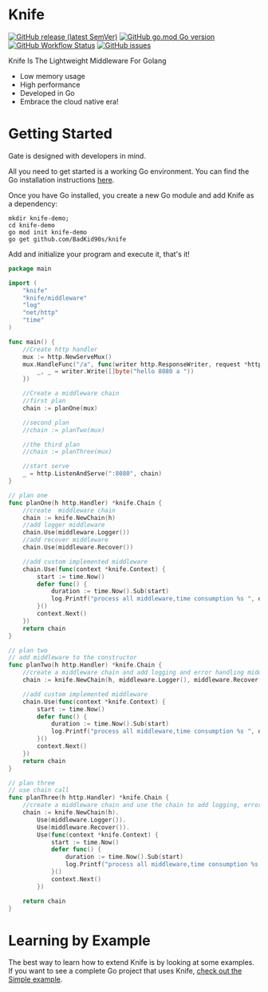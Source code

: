 # Knife
[![GitHub release (latest SemVer)](https://img.shields.io/github/v/release/BadKid90s/knife?sort=semver)](https://github.com/BadKid90s/knife/releases)
[![GitHub go.mod Go version](https://img.shields.io/github/go-mod/go-version/minekube/gate?logo=go)](https://golang.org/doc/devel/release.html)
[![GitHub Workflow Status](https://img.shields.io/github/actions/workflow/status/BadKid90s/knife/go.yml?branch=main&style=flat-square)](https://github.com/BadKid90s/knife/blob/main/.github/workflows/go.yml)
[![GitHub issues](https://img.shields.io/github/issues/BadKid90s/knife/issues?style=flat-square)](https://github.com/BadKid90s/knife/issues)

Knife Is The Lightweight Middleware For Golang

- Low memory usage
- High performance
- Developed in Go 
- Embrace the cloud native era!


# Getting Started

Gate is designed with developers in mind.

All you need to get started is a working Go environment. 
You can find the Go installation instructions [here](https://go.dev/doc/install).

Once you have Go installed, you create a new Go module and add Knife as a dependency:
```shell
mkdir knife-demo; 
cd knife-demo
go mod init knife-demo
go get github.com/BadKid90s/knife
```

Add and initialize your program and execute it, that's it!
```go
package main

import (
	"knife"
	"knife/middleware"
	"log"
	"net/http"
	"time"
)

func main() {
	//Create http handler
	mux := http.NewServeMux()
	mux.HandleFunc("/a", func(writer http.ResponseWriter, request *http.Request) {
		_, _ = writer.Write([]byte("hello 8080 a "))
	})

	//Create a middleware chain
	//first plan
	chain := planOne(mux)

	//second plan
	//chain := planTwo(mux)

	//the third plan
	//chain := planThree(mux)

	//start serve
	_ = http.ListenAndServe(":8080", chain)
}

// plan one
func planOne(h http.Handler) *knife.Chain {
	//create  middleware chain
	chain := knife.NewChain(h)
	//add logger middleware
	chain.Use(middleware.Logger())
	//add recover middleware
	chain.Use(middleware.Recover())

	//add custom implemented middleware
	chain.Use(func(context *knife.Context) {
		start := time.Now()
		defer func() {
			duration := time.Now().Sub(start)
			log.Printf("process all middleware,time consumption %s ", duration)
		}()
		context.Next()
	})
	return chain
}

// plan two
// add middleware to the constructor
func planTwo(h http.Handler) *knife.Chain {
	//create a middleware chain and add logging and error handling middleware
	chain := knife.NewChain(h, middleware.Logger(), middleware.Recover())

	//add custom implemented middleware
	chain.Use(func(context *knife.Context) {
		start := time.Now()
		defer func() {
			duration := time.Now().Sub(start)
			log.Printf("process all middleware,time consumption %s ", duration)
		}()
		context.Next()
	})
	return chain
}

// plan three
// use chain call
func planThree(h http.Handler) *knife.Chain {
	//create a middleware chain and use the chain to add logging, error handling, and custom middleware
	chain := knife.NewChain(h).
		Use(middleware.Logger()).
		Use(middleware.Recover()).
		Use(func(context *knife.Context) {
			start := time.Now()
			defer func() {
				duration := time.Now().Sub(start)
				log.Printf("process all middleware,time consumption %s ", duration)
			}()
			context.Next()
		})

	return chain
}
```


# Learning by Example

The best way to learn how to extend Knife is by looking at some examples.
If you want to see a complete Go project that uses Knife, [check out the Simple example](https://github.com/BadKid90s/knife/tree/main/example).
